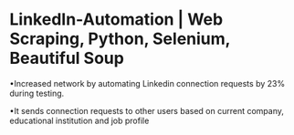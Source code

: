 # LinkedIn-Automation | Web Scraping, Python, Selenium, Beautiful Soup
•Increased network by automating Linkedin connection requests by 23% during testing.


•It sends connection requests to other users based on current company, educational institution and job profile

